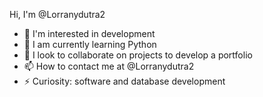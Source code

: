 Hi, I'm @Lorranydutra2
- 👀 I'm interested in development
- 🌱 I am currently learning Python
- 💞️ I look to collaborate on projects to develop a portfolio
- 📫 How to contact me at @Lorranydutra2
- ⚡ Curiosity: software and database development

<!---
Lorranydutra2/Lorranydutra2 is a ✨ special ✨ repository because its `README.md` (this file) appears on your GitHub profile.
You can click the Preview link to take a look at your changes.
--->
